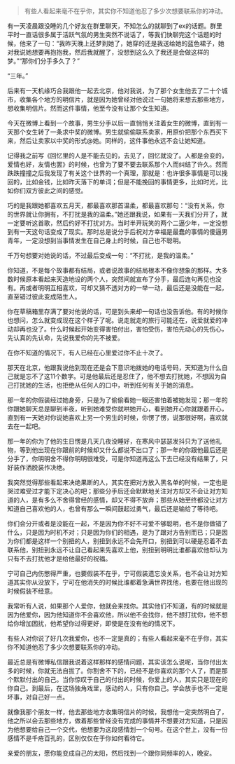 > 有些人看起来毫不在乎你，其实你不知道他忍了多少次想要联系你的冲动。

  
有一天凌晨跟没睡的几个好友在群里聊天，不知怎么的就聊到了ex的话题。群里平时一直话很多属于活跃气氛的男生突然不说话了，等我们快聊完这个话题的时候，他来了一句：“我昨天晚上还梦到她了，她穿的还是我送给她的蓝色裙子，她对我说她想要再抱抱我，然后我就醒了，没想到这么久了我还是会做这样的梦。”“那你们分手多久了？”

“三年。”

后来有一天机缘巧合我跟他一起去北京，他对我说，为了那个女生他去了二十个城市，收集各个地方的明信片，就是因为她曾经对他说过一句她将来想去那些地方，想收集明信片。然而这件事情，他至今没有让那个女生知道。

今天在微博上看到一个故事，男生分手以后一直悄悄关注着女生的微博，直到有一天那个女生转了一条求中奖的微博。男生就偷偷联系卖家，用原价把那个东西买下来，然后让卖家以中奖的形式@她。同样的，这件事他永远不会让她知道。

记得我之前写《回忆里的人是不能去见的，去见了，回忆就没了。人都是会变的，爱情也好，友情也罢》的时候，也曾为了要不要去联系那个人而纠结了许久。然而跌跌撞撞之后我发现了有关这个世界的一个真理，那就是：也许很多事情是可以挽回的，比如金钱，比如昨天落下的单词；但是不能挽回的事情更多，比如时光，比如你们双方彼此之间的感觉。

巧的是我跟她都喜欢五月天，都最喜欢那首温柔，都最喜欢那句：“没有关系，你的世界就让你拥有，不打扰是我的温柔。”她还跟我说，如果有一天我们分开了，就一定要听这首歌，然后约好不打扰对方。当时半开玩笑的两个二逼少年，一定没想到有一天这句话变成了现实。那时总是说分手后祝对方幸福是最蠢的事情的傻逼男青年，一定没想到当事情发生在自己身上的时候，自己也不聪明。

千万句想要对她说的话，不过最后变成一句：“不打扰，是我的温柔。”

你知道，不是每个故事都有结局，或者说故事的结局根本不像你想象的那样。大多数时候原本看起来天造地设的两个人，突然间就宣布了分手，最后连句再见也没有。再或者明明互相喜欢，可却又猜不透对方的一举一动，最后还是没能在一起，直至错过彼此变成陌生人。

你在草稿箱里存满了要对他说的话，可是到头来却一句话也没告诉他。有的时候你也想问，怎么就变成现在这个样子了呢。说走就走的旅行可能还在，说爱就爱的冲动却再也没了。什么时候起开始变得害怕付出，害怕受伤，害怕先动心的先伤心，先认真的先认命，先说我爱你的先不被爱。

在你不知道的情况下，有人已经在心里爱过你不止十次了。

那天在北京，他跟我说他到现在还是会下意识地拨她的电话号码，天知道为什么自己就是忘不了这11个数字。可是他最后还是忍住了，他不想去打扰她，不想因为自己打扰她的生活，也拒绝从任何人的口中，听到任何有关于她的消息。

那一年的你假装经过她身旁，只是为了偷偷看她一眼还害怕着被她发现；那一年的你跟她聊天总是聊到半夜，听到她难受你就哄她开心，看到她开心你就跟着开心，直到有一天她对你说她喜欢上另一个男生的时候，你愣了愣，说那很好啊，喜欢就去在一起吧。

那一年的你为了他的生日愣是几天几夜没睡好，在寒风中瑟瑟发抖只为了送他礼物，等到他出现在你跟前的时候却又什么都说不出口了；那一年的你跟他最后还是分手了，你明明舍不得你明明很难受，可是你知道再这么下去已经没有结果了，只好装作洒脱装作决绝。

我突然觉得那些看起来决绝果断的人，其实在把对方放入黑名单的时候，一定也是哭过难受过才能下定决心的吧；那些分手后还会默默地关注对方却又不会让对方知道的人，是有多么不舍得曾经的感情，却又不得不放弃；那些从始至终都没让对方知道自己喜欢他的人，也曾有那么一瞬间鼓起过勇气，最后还是输给了等待吧。

你们会分开或者是没能在一起，不是因为你不好不可爱不够聪明，也不是你做错了什么，只是因为时机不对；只是因为你们的相遇，是为了跟对方告别而已；只是因为你们都是这样一个别扭的人，别扭到永远不会先开口，别扭到可以硬是忍着不去联系他，别扭到永远不让自己看起来先喜欢上他，别扭到明明比谁都喜欢他却认为只有不去打扰他才是给他最好的祝福。

宁可自己内伤憋得严重，也要假装不在乎，宁可假装遗忘没关系，也不会让对方知道其实你从没放下，宁可在他消失的时候比谁都着急满世界找他，也要在他出现的时候假装不经意。

我常听有人说，如果那个人爱你，他就会来找你。其实他们不知道，有的时候就是因为他爱你，因为他知道你不会喜欢他，所以他不会找你，他不想打扰你，他不想给你增加困扰，他希望你过得更好，即使是在没有他的情况下。

有些人对你说了好几次我爱你，也不一定是真的；有些人看起来毫不在乎你，其实你不知道他忍了多少次想要联系你的冲动。

最近总是有微博私信跟我说着这样那样的感情问题，其实该怎么说呢，当你付出太多的时候，你就无法自拔了。你割舍不下的，已经不是你喜欢的那个人了，而是那个默默付出的自己。当你惊叹于自己的付出的时候，你爱上的人，其实只是现在的你自己。到最后，在这场独角戏里，感动的人，只有你自己。学会放手也不一定是坏事，对自己好一点。

就像我那个朋友一样，他去那些地方收集明信片的时候，我想他一定突然明白了，他之所以会去那些地方，做着那些曾经没有完成的事情并不想要对方知道，只是因为他想要给自己一个交代，他想要为这段感情划一个句号。在这个世上，没有一份感情不是千疮百孔的，区别仅仅在于你如何看待它。

亲爱的朋友，愿你能变成自己的太阳，然后找到一个跟你同频率的人，晚安。